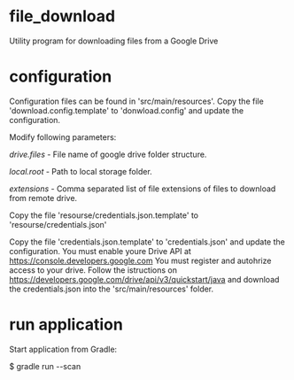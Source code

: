 # file_download
Utility program for downloading files from a Google Drive

# configuration
Configuration files can be found in 'src/main/resources'.
Copy the file 'download.config.template' to 'donwload.config' and update the configuration.

Modify following parameters:

*drive.files* - File name of google drive folder structure.

*local.root* - Path to local storage folder.

*extensions* - Comma separated list of file extensions of files to download from remote drive.

Copy the file 'resourse/credentials.json.template' to 'resourse/credentials.json'

Copy the file 'credentials.json.template' to 'credentials.json' and update the configuration. You must
enable youre Drive API at https://console.developers.google.com
You must register and autohrize access to your drive. Follow the istructions on https://developers.google.com/drive/api/v3/quickstart/java
 and download the credentials.json into the 'src/main/resources' folder.

# run application
Start application from Gradle:

$ gradle run --scan

